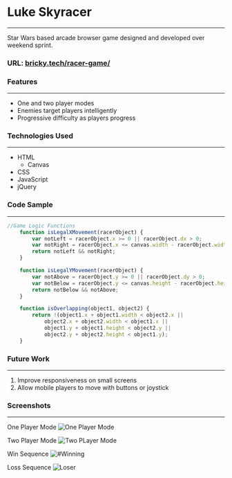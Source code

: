 # Luke Skyracer
___
Star Wars based arcade browser game designed and developed over weekend sprint. 

### URL: [bricky.tech/racer-game/](www.bricky.tech/racer-game/)

### Features
___
* One and two player modes
* Enemies target players intelligently
* Progressive difficulty as players progress 

### Technologies Used
___
- HTML
  - Canvas
- CSS
- JavaScript
- jQuery

### Code Sample
___
```JavaScript
//Game Logic Functions
    function isLegalXMovement(racerObject) {
        var notLeft = racerObject.x >= 0 || racerObject.dx > 0;
        var notRight = racerObject.x <= canvas.width - racerObject.width || racerObject.dx < 0;
        return notLeft && notRight;
    }

    function isLegalYMovement(racerObject) {
        var notAbove = racerObject.y >= 0 || racerObject.dy > 0;
        var notBelow = racerObject.y <= canvas.height - racerObject.height || racerObject.dy < 0;
        return notBelow && notAbove;
    }

    function isOverlapping(object1, object2) {
        return !(object1.x + object1.width < object2.x ||
            object2.x + object2.width < object1.x ||
            object1.y + object1.height < object2.y ||
            object2.y + object2.height < object1.y);
    }
```

### Future Work
___
1. Improve responsiveness on small screens
2. Allow mobile players to move with buttons or joystick


### Screenshots
____

One Player Mode
![One Player Mode](http://i.imgur.com/6B5Wctg.png)

Two Player Mode
![Two PLayer Mode](http://i.imgur.com/sGmJBIW.png)

Win Sequence
![#Winning](http://i.imgur.com/WSy4pvt.png)

Loss Sequence
![Loser](http://i.imgur.com/kJB0hRB.png)
